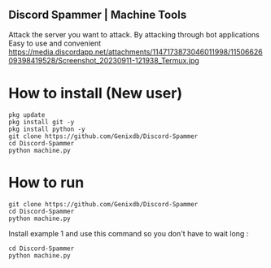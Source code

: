 ## Discord Spammer | Machine Tools
Attack the server you want to attack. By attacking through bot applications Easy to use and convenient  https://media.discordapp.net/attachments/1147173873046011998/1150662609398419528/Screenshot_20230911-121938_Termux.jpg

# How to install (New user)
```
pkg update
pkg install git -y
pkg install python -y
git clone https://github.com/Genixdb/Discord-Spammer
cd Discord-Spammer
python machine.py
```

# How to run

```
git clone https://github.com/Genixdb/Discord-Spammer
cd Discord-Spammer
python machine.py
```
Install example 1 and use this command so you don't have to wait long :
```
cd Discord-Spammer
python machine.py
```
